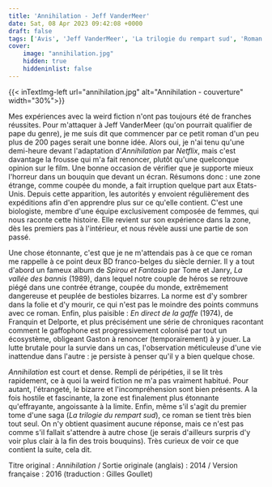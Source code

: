 ```yaml
---
title: 'Annihilation - Jeff VanderMeer'
date: Sat, 08 Apr 2023 09:42:08 +0000
draft: false
tags: ['Avis', 'Jeff VanderMeer', 'La trilogie du rempart sud', 'Roman', 'SFFF', 'Le Livre de Poche']
cover: 
    image: "annihilation.jpg"
    hidden: true
    hiddeninlist: false
---
```


{{< inTextImg-left url="annihilation.jpg" alt="Annihilation - couverture" width="30%">}}

Mes expériences avec la weird fiction n'ont pas toujours été de franches réussites. Pour m'attaquer à Jeff VanderMeer (qu'on pourrait qualifier de pape du genre), je me suis dit que commencer par ce petit roman d'un peu plus de 200 pages serait une bonne idée. Alors oui, je n'ai tenu qu'une demi-heure devant l'adaptation d'_Annihilation_ par _Netflix_, mais c'est davantage la frousse qui m'a fait renoncer, plutôt qu'une quelconque opinion sur le film. Une bonne occasion de vérifier que je supporte mieux l'horreur dans un bouquin que devant un écran. Résumons donc : une zone étrange, comme coupée du monde, a fait irruption quelque part aux Etats-Unis. Depuis cette apparition, les autorités y envoient régulièrement des expéditions afin d'en apprendre plus sur ce qu'elle contient. C'est une biologiste, membre d'une équipe exclusivement composée de femmes, qui nous raconte cette histoire. Elle revient sur son expérience dans la zone, dès les premiers pas à l'intérieur, et nous révèle aussi une partie de son passé.

Une chose étonnante, c'est que je ne m'attendais pas à ce que ce roman me rappelle à ce point deux BD franco-belges du siècle dernier. Il y a tout d'abord un fameux album de _Spirou et Fantasio_ par Tome et Janry, _La vallée des bannis_ (1989), dans lequel notre couple de héros se retrouve piégé dans une contrée étrange, coupée du monde, extrêmement dangereuse et peuplée de bestioles bizarres. La norme est d'y sombrer dans la folie et d'y mourir, ce qui n'est pas le moindre des points communs avec ce roman. Enfin, plus paisible : _En direct de la gaffe_ (1974), de Franquin et Delporte, et plus précisément une série de chroniques racontant comment le gaffophone est progressivement colonisé par tout un écosystème, obligeant Gaston à renoncer (temporairement) à y jouer. La lutte brutale pour la survie dans un cas, l'observation méticuleuse d'une vie inattendue dans l'autre : je persiste à penser qu'il y a bien quelque chose.

_Annihilation_ est court et dense. Rempli de péripéties, il se lit très rapidement, ce à quoi la weird fiction ne m'a pas vraiment habitué. Pour autant, l'étrangeté, le bizarre et l'incompréhension sont bien présents. A la fois hostile et fascinante, la zone est finalement plus étonnante qu'effrayante, angoissante à la limite. Enfin, même s'il s'agit du premier tome d'une saga (_La trilogie du rempart sud_), ce roman se tient très bien tout seul. On n'y obtient quasiment aucune réponse, mais ce n'est pas comme s'il fallait s'attendre à autre chose (je serais d'ailleurs surpris d'y voir plus clair à la fin des trois bouquins). Très curieux de voir ce que contient la suite, cela dit.

Titre original : _Annihilation_ / Sortie originale (anglais) : 2014 / Version française : 2016 (traduction : Gilles Goullet)